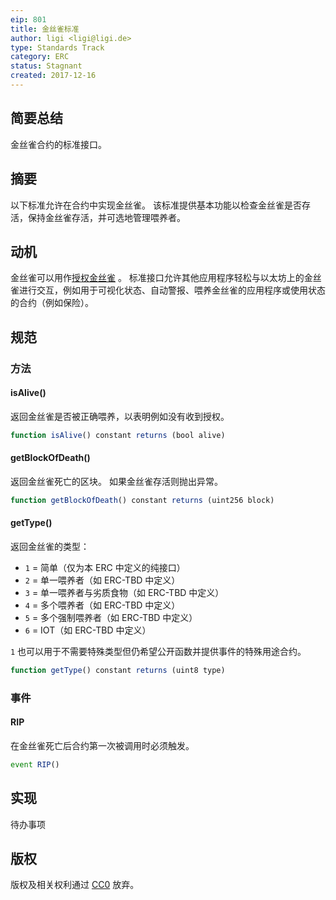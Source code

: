 ```yaml
---
eip: 801
title: 金丝雀标准
author: ligi <ligi@ligi.de>
type: Standards Track
category: ERC
status: Stagnant
created: 2017-12-16
---
```


## 简要总结

金丝雀合约的标准接口。

## 摘要

以下标准允许在合约中实现金丝雀。
该标准提供基本功能以检查金丝雀是否存活，保持金丝雀存活，并可选地管理喂养者。

## 动机

金丝雀可以用作[授权金丝雀](https://en.wikipedia.org/wiki/Warrant_canary) 。
标准接口允许其他应用程序轻松与以太坊上的金丝雀进行交互，例如用于可视化状态、自动警报、喂养金丝雀的应用程序或使用状态的合约（例如保险）。

## 规范

### 方法

#### isAlive()

返回金丝雀是否被正确喂养，以表明例如没有收到授权。

``` js
function isAlive() constant returns (bool alive)
```

#### getBlockOfDeath()

返回金丝雀死亡的区块。
如果金丝雀存活则抛出异常。

``` js
function getBlockOfDeath() constant returns (uint256 block)
```

#### getType()

返回金丝雀的类型：

* `1` = 简单（仅为本 ERC 中定义的纯接口）
* `2` = 单一喂养者（如 ERC-TBD 中定义）
* `3` = 单一喂养者与劣质食物（如 ERC-TBD 中定义）
* `4` = 多个喂养者（如 ERC-TBD 中定义）
* `5` = 多个强制喂养者（如 ERC-TBD 中定义）
* `6` = IOT（如 ERC-TBD 中定义）

`1` 也可以用于不需要特殊类型但仍希望公开函数并提供事件的特殊用途合约。

``` js
function getType() constant returns (uint8 type)
```

### 事件

#### RIP

在金丝雀死亡后合约第一次被调用时必须触发。

``` js
event RIP()
```

## 实现

待办事项

## 版权
版权及相关权利通过 [CC0](../LICENSE.md) 放弃。